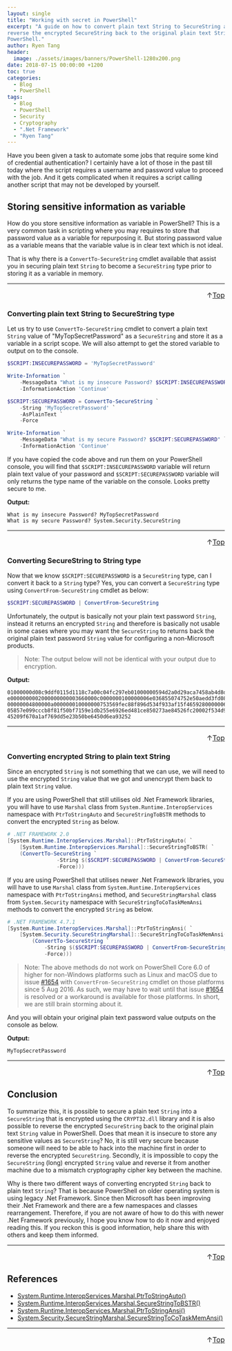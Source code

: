```yaml
---
layout: single
title: "Working with secret in PowerShell"
excerpt: "A guide on how to convert plain text String to SecureString and
reverse the encrypted SecureString back to the original plain text String in
PowerShell."
author: Ryen Tang
header:
  image: ./assets/images/banners/PowerShell-1280x200.png
date: 2018-07-15 00:00:00 +1200
toc: true
categories: 
  - Blog
  - PowerShell
tags:
  - Blog
  - PowerShell
  - Security
  - Cryptography
  - ".Net Framework"
  - "Ryen Tang"
---
```


Have you been given a task to automate some jobs that require some kind of
credential authentication? I certainly have a lot of those in the past till
today where the script requires a username and password value to proceed with
the job. And it gets complicated when it requires a script calling another
script that may not be developed by yourself.

## Storing sensitive information as variable 

How do you store sensitive information as variable in PowerShell? This is a
very common task in scripting where you may requires to store that password
value as a variable for repurposing it. But storing password value as a
variable means that the variable value is in clear text which is not ideal.

That is why there is a `ConvertTo-SecureString` cmdlet available that assist
you in securing plain text `String` to become a `SecureString` type prior to
storing it as a variable in memory.

<hr style='margin-top: 0.5em; margin-bottom: 0em; border-top: 1px solid #eaeaea'>
<p style='font-size: 16px; vertical-align: top; text-align: right;'>↑<a href='#top'>Top</a></p>

### Converting plain text String to SecureString type

Let us try to use `ConvertTo-SecureString` cmdlet to convert a plain text
`String` value of "MyTopSecretPassword" as a `SecureString` and store it as a
variable in a script scope. We will also attempt to get the stored variable to
output on to the console. 

```powershell
$SCRIPT:INSECUREPASSWORD = 'MyTopSecretPassword'

Write-Information `
    -MessageData "What is my insecure Password? $SCRIPT:INSECUREPASSWORD" `
    -InformationAction 'Continue'

$SCRIPT:SECUREPASSWORD = ConvertTo-SecureString `
    -String 'MyTopSecretPassword' `
    -AsPlainText `
    -Force

Write-Information `
    -MessageData "What is my secure Password? $SCRIPT:SECUREPASSWORD" `
    -InformationAction 'Continue'
```

If you have copied the code above and run them on your PowerShell console, you
will find that `$SCRIPT:INSECUREPASSWORD` variable will return plain text value
of your password and `$SCRIPT:SECUREPASSWORD` variable will only returns the
type name of the variable on the console. Looks pretty secure to me.

**Output:**
```text
What is my insecure Password? MyTopSecretPassword
What is my secure Password? System.Security.SecureString
```

<hr style='margin-top: 0.5em; margin-bottom: 0em; border-top: 1px solid #eaeaea'>
<p style='font-size: 16px; vertical-align: top; text-align: right;'>↑<a href='#top'>Top</a></p>

### Converting SecureString to String type

Now that we know `$SCRIPT:SECUREPASSWORD` is a `SecureString` type, can I
convert it back to a `String` type? Yes, you can convert a `SecureString` type
using `ConvertFrom-SecureString` cmdlet as below:

```powershell
$SCRIPT:SECUREPASSWORD | ConvertFrom-SecureString
```

Unfortunately, the output is basically not your plain text password `String`,
instead it returns an encrypted `String` and therefore is basically not usable
in some cases where you may want the `SecureString` to returns back the
original plain text password `String` value for configuring a non-Microsoft
products.

> Note: The output below will not be identical with your output due to
encryption.

**Output:**
```text
01000000d08c9ddf0115d1118c7a00c04fc297eb01000000594d2a0d29aca7458ab4d8da81a486b
e0000000002000000000003660000c0000000100000006e036855074752e50aedd3fd08707aa200
00000004800000a000000010000000753569fec88f896d534f933af15f4659280000006211ae529
05857e099cccb8f81f50bf7159e1db255e6926ed481ce850273ae84526fc20002f534d914000000
45209f670a1af769dd5e23b50be6450d6ea93252
```

<hr style='margin-top: 0.5em; margin-bottom: 0em; border-top: 1px solid #eaeaea'>
<p style='font-size: 16px; vertical-align: top; text-align: right;'>↑<a href='#top'>Top</a></p>

### Converting encrypted String to plain text String

Since an encrypted `String` is not something that we can use, we will need to
use the encrypted `String` value that we got and unencrypt them back to plain
text `String` value.

If you are using PowerShell that still utilises old .Net Framework
libraries, you will have to use `Marshal` class from
`System.Runtime.InteropServices` namespace with `PtrToStringAuto` and
`SecureStringToBSTR` methods to convert the encrypted `String` as below.

```powershell
# .NET FRAMEWORK 2.0
[System.Runtime.InteropServices.Marshal]::PtrToStringAuto( `
    [System.Runtime.InteropServices.Marshal]::SecureStringToBSTR( `
    (ConvertTo-SecureString `
                -String $($SCRIPT:SECUREPASSWORD | ConvertFrom-SecureString) `
                -Force)))
```

If you are using PowerShell that utilises newer .Net Framework
libraries, you will have to use `Marshal` class from
`System.Runtime.InteropServices` namespace with `PtrToStringAnsi` method, and
`SecureStringMarshal` class from `System.Security` namespace with
`SecureStringToCoTaskMemAnsi` methods to convert the encrypted `String` as
below.

```powershell
# .NET FRAMEWORK 4.7.1
[System.Runtime.InteropServices.Marshal]::PtrToStringAnsi( `
    [System.Security.SecureStringMarshal]::SecureStringToCoTaskMemAnsi( `
        (ConvertTo-SecureString `
            -String $($SCRIPT:SECUREPASSWORD | ConvertFrom-SecureString) `
            -Force)))
```

> Note: The above methods do not work on PowerShell Core 6.0 of higher for
non-Windows platforms such as Linux and macOS due to issue
[#1654](https://github.com/PowerShell/PowerShell/issues/1654) with
`ConvertFrom-SecureString` cmdlet on those platforms since 5 Aug 2016. As such,
we may have to wait until that issue
[#1654](https://github.com/PowerShell/PowerShell/issues/1654) is resolved
or a workaround is available for those platforms. In short, we are still brain
storming about it.

And you will obtain your original plain text password value outputs on the
console as below.

**Output:**

```text
MyTopSecretPassword
```

<hr style='margin-top: 0.5em; margin-bottom: 0em; border-top: 1px solid #eaeaea'>
<p style='font-size: 16px; vertical-align: top; text-align: right;'>↑<a href='#top'>Top</a></p>

## Conclusion

To summarize this, it is possible to secure a plain text `String` into a
`SecureString` that is encrypted using the `CRYPT32.dll` library and it is also
possible to reverse the encrypted `SecureString` back to the original plain
text `String` value in PowerShell. Does that mean it is insecure to store any
sensitive values as `SecureString`? No, it is still very secure because someone
will need to be able to hack into the machine first in order to reverse the
encrypted `SecureString`. Secondly, it is impossible to copy the
`SecureString` (long) encrypted `String` value and reverse it from another
machine due to a mismatch cryptography cipher key between the machine.

Why is there two different ways of converting encrypted `String` back to plain
text `String`? That is because PowerShell on older operating system is
using legacy .Net Framework. Since then Microsoft has been improving their
.Net Framework and there are a few namespaces and classes rearrangement.
Therefore, if you are not aware of how to do this with newer .Net Framework
previously, I hope you know how to do it now and enjoyed reading this. If you
reckon this is good information, help share this with others and keep them
informed.

<hr style='margin-top: 0.5em; margin-bottom: 0em; border-top: 1px solid #eaeaea'>
<p style='font-size: 16px; vertical-align: top; text-align: right;'>↑<a href='#top'>Top</a></p>

## References

- [System.Runtime.InteropServices.Marshal.PtrToStringAuto()](https://msdn.microsoft.com/en-us/library/ewyktcaa%28v=vs.110%29.aspx)
- [System.Runtime.InteropServices.Marshal.SecureStringToBSTR()](https://msdn.microsoft.com/en-us/library/system.runtime.interopservices.marshal.securestringtobstr(v=vs.110).aspx)
- [System.Runtime.InteropServices.Marshal.PtrToStringAnsi()](https://msdn.microsoft.com/en-us/library/7b620dhe(v=vs.110).aspx)
- [System.Security.SecureStringMarshal.SecureStringToCoTaskMemAnsi()](https://msdn.microsoft.com/en-us/library/system.security.securestringmarshal.securestringtocotaskmemansi(v=vs.110).aspx)

<hr style='margin-top: 0.5em; margin-bottom: 0em; border-top: 1px solid #eaeaea'>
<p style='font-size: 16px; vertical-align: top; text-align: right;'>↑<a href='#top'>Top</a></p>

